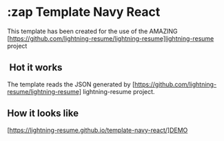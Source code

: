 # :zap Template Navy React

This template has been created for the use of the AMAZING [https://github.com/lightning-resume/lightning-resume]lightning-resume project

##  Hot it works

The template reads the JSON generated by [https://github.com/lightning-resume/lightning-resume] lightning-resume project.

## How it looks like

[https://lightning-resume.github.io/template-navy-react/]DEMO


